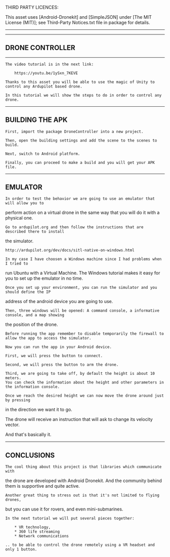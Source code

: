 THIRD PARTY LICENCES:

This asset uses [Android-Dronekit] and [SimpleJSON] under [The MIT License (MIT)]; see Third-Party Notices.txt file in package for details.

----------------
----------------
DRONE CONTROLLER
----------------
----------------

	The video tutorial is in the next link:
	
		https://youtu.be/1ySxn_7KEVE	

	Thanks to this asset you will be able to use the magic of Unity to control any Ardupilot based drone.

	In this tutorial we will show the steps to do in order to control any drone.

----------------
BUILDING THE APK
----------------

	First, import the package DroneController into a new project.

	Then, open the building settings and add the scene to the scenes to build.

	Next, switch to Android platform.

	Finally, you can proceed to make a build and you will get your APK file.

--------
EMULATOR
--------

	In order to test the behavior we are going to use an emulator that will allow you to 
perform action on a virtual drone in the same way that you will do it with a physical one.


	Go to ardupilot.org and then follow the instructions that are described there to install
the simulator. 

	http://ardupilot.org/dev/docs/sitl-native-on-windows.html

	In my case I have choosen a Windows machine since I had problems when I tried to
run Ubuntu with a Virtual Machine. The Windows tutorial makes it easy for you to set up the
emulator in no time.

	Once you set up your environment, you can run the simulator and you should define the IP
address of the android device you are going to use.

	Then, three windows will be opened: A command console, a informative console, and a map showing
the position of the drone.

	Before running the app remember to disable temporarily the firewall to allow the app to access the simulator.

	Now you can run the app in your Android device.

	First, we will press the button to connect.

	Second, we will press the button to arm the drone.

	Third, we are going to take off, by default the height is about 10 meters. 
	You can check the information about the height and other parameters in the information console.

	Once we reach the desired height we can now move the drone around just by pressing
in the direction we want it to go.

The drone will receive an instruction that will ask to change its velocity vector.

And that's basically it. 

-----------
CONCLUSIONS
-----------

	The cool thing about this project is that libraries which communicate with
the drone are developed with Android Dronekit. And the community behind them is supportive and quite active.

	Another great thing to stress out is that it's not limited to flying drones,
but you can use it for rovers, and even mini-submarines.

	In the next tutorial we will put several pieces together: 

		* VR technology, 
		* 360 life streaming
		* Network communications 
		
	.. to be able to control the drone remotely using a VR headset and only 1 button. 
